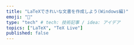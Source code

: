 ```yaml
---
title: "LaTeXできれいな文書を作成しよう(Windows編)"
emoji: "📝"
type: "tech" # tech: 技術記事 / idea: アイデア
topics: ["LaTeX", "TeX Live"]
published: false
---
```

